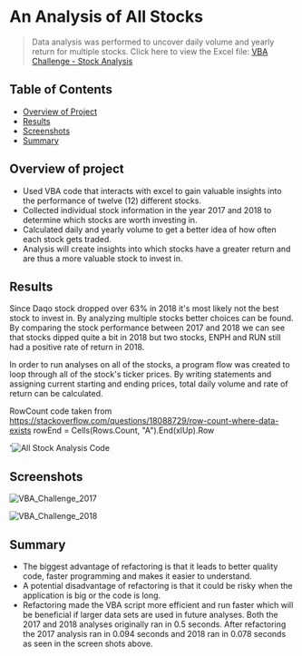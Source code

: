 # An Analysis of All Stocks
> Data analysis was performed to uncover daily volume and yearly return for multiple stocks.
Click here to view the Excel file: [VBA Challenge - Stock Analysis](https://github.com/gforce2332/stock-analysis/blob/master/VBA_Challenge.xlsm)


## Table of Contents
* [Overview of Project](#overview-of-project)
* [Results](#results)
* [Screenshots](#screenshots)
* [Summary](#summary)

## Overview of project
- Used VBA code that interacts with excel to gain valuable insights into the performance of twelve (12) different stocks.
- Collected individual stock information in the year 2017 and 2018 to determine which stocks are worth investing in.
- Calculated daily and yearly volume to get a better idea of how often each stock gets traded.
- Analysis will create insights into which stocks have a greater return and are thus a more valuable stock to invest in.


## Results
Since Daqo stock dropped over 63% in 2018 it's most likely not the best stock to invest in.
By analyzing multiple stocks better choices can be found. By comparing the stock performance between 2017 and 2018 we can see that stocks dipped quite a bit in 2018 but two stocks,
ENPH and RUN still had a positive rate of return in 2018.

In order to run analyses on all of the stocks, a program flow was created to loop through all of the stock's ticker prices. By writing statements and assigning current starting and ending prices, total daily volume and rate of return can be calculated.

RowCount code taken from https://stackoverflow.com/questions/18088729/row-count-where-data-exists 
rowEnd = Cells(Rows.Count, "A").End(xlUp).Row
 
'![All Stock Analysis Code](https://user-images.githubusercontent.com/98711219/161366912-be3a69ea-59dc-4a4d-8f37-5e275b03839d.png)




## Screenshots
![VBA_Challenge_2017](https://user-images.githubusercontent.com/98711219/161366922-6e06ccce-f88b-40a2-858d-68e37e8e3df2.png)

![VBA_Challenge_2018](https://user-images.githubusercontent.com/98711219/161366925-7d5cd687-08a0-4666-8466-926b48852e49.png)


## Summary
* The biggest advantage of refactoring is that it leads to better quality code, faster programming and makes it easier to understand.
* A potential disadvantage of refactoring is that it could be risky when the application is big or the code is long.
* Refactoring made the VBA script more efficient and run faster which will be beneficial if larger data sets are used in future analyses. Both the 2017 and 2018         analyses originally ran in 0.5 seconds. After refactoring the 2017 analysis ran in 0.094 seconds and 2018 ran in 0.078 seconds as seen in the screen shots above. 
 




